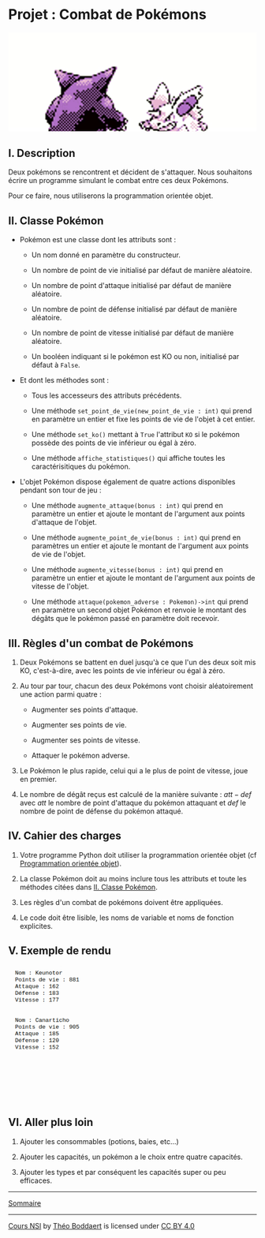 # Projet : Combat de Pokémons

<img src="./img/combat_de_pokemon.gif" width=600>

## I. Description

Deux pokémons se rencontrent et décident de s'attaquer. Nous souhaitons écrire un programme simulant le combat entre ces deux Pokémons.

Pour ce faire, nous utiliserons la programmation orientée objet.

## II. <a name="classe_pokemon"></a>Classe Pokémon

- Pokémon est une classe dont les attributs sont :

    + Un nom donné en paramètre du constructeur.

    + Un nombre de point de vie initialisé par défaut de manière aléatoire.

    + Un nombre de point d'attaque initialisé par défaut de manière aléatoire.

    + Un nombre de point de défense initialisé par défaut de manière aléatoire.

    + Un nombre de point de vitesse initialisé par défaut de manière aléatoire.

    + Un booléen indiquant si le pokémon est KO ou non, initialisé par défaut à `False`.

- Et dont les méthodes sont :

    + Tous les accesseurs des attributs précédents.

    + Une méthode `set_point_de_vie(new_point_de_vie : int)` qui prend en paramètre un entier et fixe les points de vie de l'objet à cet entier.

    + Une méthode `set_ko()` mettant à `True` l'attribut `KO` si le pokémon possède des points de vie inférieur ou égal à zéro.

    + Une méthode `affiche_statistiques()` qui affiche toutes les caractérisitiques du pokémon.

- L'objet Pokémon dispose également de quatre actions disponibles pendant son tour de jeu :

    + Une méthode `augmente_attaque(bonus : int)` qui prend en paramètre un entier et ajoute le montant de l'argument aux points d'attaque de l'objet.

    + Une méthode `augmente_point_de_vie(bonus : int)` qui prend en paramètres un entier et ajoute le montant de l'argument aux points de vie de l'objet.

    + Une méthode `augmente_vitesse(bonus : int)` qui prend en paramètre un entier et ajoute le montant de l'argument aux points de vitesse de l'objet.

    + Une méthode `attaque(pokemon_adverse : Pokemon)->int` qui prend en paramètre un second objet Pokémon et renvoie le montant des dégâts que le pokémon passé en paramètre doit recevoir.

## III. Règles d'un combat de Pokémons

1. Deux Pokémons se battent en duel jusqu'à ce que l'un des deux soit mis KO, c'est-à-dire, avec les points de vie inférieur ou égal à zéro.

2. Au tour par tour, chacun des deux Pokémons vont choisir aléatoirement une action parmi quatre :

    - Augmenter ses points d'attaque.

    - Augmenter ses points de vie.

    - Augmenter ses points de vitesse.

    - Attaquer le pokémon adverse.

3. Le Pokémon le plus rapide, celui qui a le plus de point de vitesse, joue en premier.

4. Le nombre de dégât reçus est calculé de la manière suivante : $att - def$ avec $att$ le nombre de point d'attaque du pokémon attaquant et $def$ le nombre de point de défense du pokémon attaqué.

## IV. Cahier des charges

1. Votre programme Python doit utiliser la programmation orientée objet (cf [Programmation orientée objet](./../Structures_de_données/Programmation_orientée_objet/Programmation_orientée_objet.md)).

2. La classe Pokémon doit au moins inclure tous les attributs et toute les méthodes citées dans [II. Classe Pokémon](#classe_pokemon).

3. Les règles d'un combat de pokémons doivent être appliquées.

4. Le code doit être lisible, les noms de variable et noms de fonction explicites.

## V. Exemple de rendu

<img src="./img/exemple_combat_de_pokemons.gif" width=700>

## VI. Aller plus loin

1. Ajouter les consommables (potions, baies, etc...)

2. Ajouter les capacités, un pokémon a le choix entre quatre capacités.

3. Ajouter les types et par conséquent les capacités super ou peu efficaces.

________

[Sommaire](./../README.md)

___________

<p xmlns:cc="http://creativecommons.org/ns#" xmlns:dct="http://purl.org/dc/terms/"><a property="dct:title" rel="cc:attributionURL" href="https://github.com/boddaert/nsi">Cours NSI</a> by <a rel="cc:attributionURL dct:creator" property="cc:attributionName" href="https://github.com/boddaert">Théo Boddaert</a> is licensed under <a href="https://creativecommons.org/licenses/by/4.0/?ref=chooser-v1" target="_blank" rel="license noopener noreferrer" style="display:inline-block;">CC BY 4.0</a>  <img style="height:22px!important;margin-left:3px;vertical-align:text-bottom;" src="https://mirrors.creativecommons.org/presskit/icons/cc.svg?ref=chooser-v1" alt="">  <img style="height:22px!important;margin-left:3px;vertical-align:text-bottom;" src="https://mirrors.creativecommons.org/presskit/icons/by.svg?ref=chooser-v1" alt=""></p> 